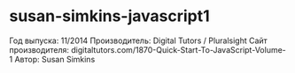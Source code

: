 # susan-simkins-javascript1
Год выпуска: 11/2014
Производитель: Digital Tutors / Pluralsight
Сайт производителя: digitaltutors.com/1870-Quick-Start-To-JavaScript-Volume-1
Автор: Susan Simkins
